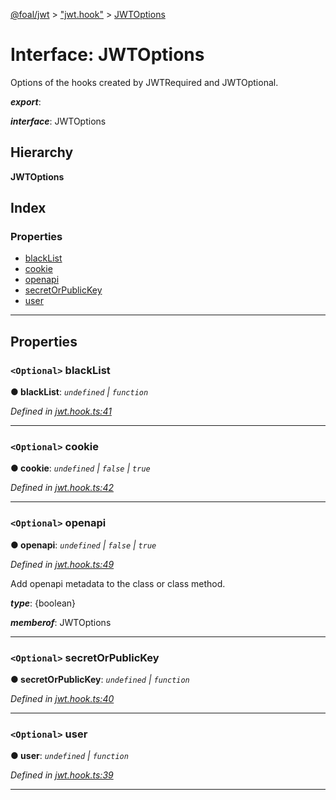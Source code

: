 [@foal/jwt](../README.md) > ["jwt.hook"](../modules/_jwt_hook_.md) > [JWTOptions](../interfaces/_jwt_hook_.jwtoptions.md)

# Interface: JWTOptions

Options of the hooks created by JWTRequired and JWTOptional.

*__export__*: 

*__interface__*: JWTOptions

## Hierarchy

**JWTOptions**

## Index

### Properties

* [blackList](_jwt_hook_.jwtoptions.md#blacklist)
* [cookie](_jwt_hook_.jwtoptions.md#cookie)
* [openapi](_jwt_hook_.jwtoptions.md#openapi)
* [secretOrPublicKey](_jwt_hook_.jwtoptions.md#secretorpublickey)
* [user](_jwt_hook_.jwtoptions.md#user)

---

## Properties

<a id="blacklist"></a>

### `<Optional>` blackList

**● blackList**: *`undefined` \| `function`*

*Defined in [jwt.hook.ts:41](https://github.com/FoalTS/foal/blob/aac11366/packages/jwt/src/jwt.hook.ts#L41)*

___
<a id="cookie"></a>

### `<Optional>` cookie

**● cookie**: *`undefined` \| `false` \| `true`*

*Defined in [jwt.hook.ts:42](https://github.com/FoalTS/foal/blob/aac11366/packages/jwt/src/jwt.hook.ts#L42)*

___
<a id="openapi"></a>

### `<Optional>` openapi

**● openapi**: *`undefined` \| `false` \| `true`*

*Defined in [jwt.hook.ts:49](https://github.com/FoalTS/foal/blob/aac11366/packages/jwt/src/jwt.hook.ts#L49)*

Add openapi metadata to the class or class method.

*__type__*: {boolean}

*__memberof__*: JWTOptions

___
<a id="secretorpublickey"></a>

### `<Optional>` secretOrPublicKey

**● secretOrPublicKey**: *`undefined` \| `function`*

*Defined in [jwt.hook.ts:40](https://github.com/FoalTS/foal/blob/aac11366/packages/jwt/src/jwt.hook.ts#L40)*

___
<a id="user"></a>

### `<Optional>` user

**● user**: *`undefined` \| `function`*

*Defined in [jwt.hook.ts:39](https://github.com/FoalTS/foal/blob/aac11366/packages/jwt/src/jwt.hook.ts#L39)*

___

